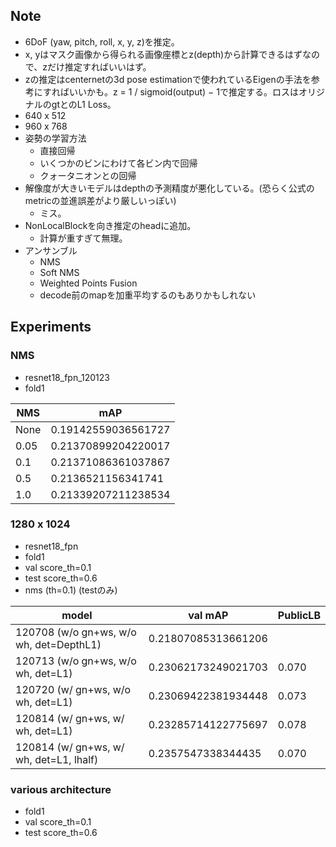 ## Note
- 6DoF (yaw, pitch, roll, x, y, z)を推定。
- x, yはマスク画像から得られる画像座標とz(depth)から計算できるはずなので、zだけ推定すればいいはず。
- zの推定はcenternetの3d pose estimationで使われているEigenの手法を参考にすればいいかも。z = 1 / sigmoid(output) − 1で推定する。ロスはオリジナルのgtとのL1 Loss。
- 640 x 512
- 960 x 768
- 姿勢の学習方法
  - 直接回帰
  - いくつかのビンにわけて各ビン内で回帰
  - クォータニオンとの回帰
- 解像度が大きいモデルはdepthの予測精度が悪化している。(恐らく公式のmetricの並進誤差がより厳しいっぽい)
  - ミス。
- NonLocalBlockを向き推定のheadに追加。
  - 計算が重すぎて無理。
- アンサンブル
  - NMS
  - Soft NMS
  - Weighted Points Fusion
  - decode前のmapを加重平均するのもありかもしれない

## Experiments
### NMS
- resnet18_fpn_120123
- fold1

NMS  | mAP
-----|---
None | 0.19142559036561727
0.05 | 0.21370899204220017
0.1  | 0.21371086361037867
0.5  | 0.2136521156341741
1.0  | 0.21339207211238534

### 1280 x 1024
- resnet18_fpn
- fold1
- val score_th=0.1
- test score_th=0.6
- nms (th=0.1) (testのみ)

model | val mAP | PublicLB
------|---------|----------
120708 (w/o gn+ws, w/o wh, det=DepthL1) | 0.21807085313661206
120713 (w/o gn+ws, w/o wh, det=L1) | 0.23062173249021703 | 0.070
120720 (w/ gn+ws, w/o wh, det=L1) | 0.23069422381934448 | 0.073
120814 (w/ gn+ws, w/ wh, det=L1) | 0.23285714122775697 | 0.078
120814 (w/ gn+ws, w/ wh, det=L1, lhalf) | 0.2357547338344435 | 0.070

### various architecture
- fold1
- val score_th=0.1
- test score_th=0.6
